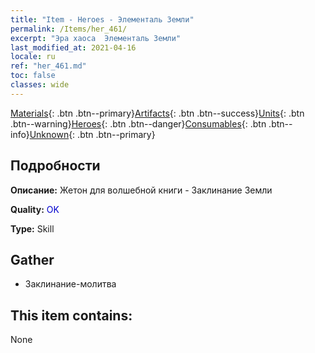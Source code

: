 ```yaml
---
title: "Item - Heroes - Элементаль Земли"
permalink: /Items/her_461/
excerpt: "Эра хаоса  Элементаль Земли"
last_modified_at: 2021-04-16
locale: ru
ref: "her_461.md"
toc: false
classes: wide
---
```

 [Materials](/ru/Items/){: .btn .btn--primary}[Artifacts](/ru/Items/Artifacts/){: .btn .btn--success}[Units](/ru/Items/Units/){: .btn .btn--warning}[Heroes](/ru/Items/Heroes/){: .btn .btn--danger}[Consumables](/ru/Items/Consumables/){: .btn .btn--info}[Unknown](/ru/Items/Unknown/){: .btn .btn--primary}

## Подробности
 **Описание:** Жетон для волшебной книги - Заклинание Земли

 **Quality:** <span style="color: #0000CD">OK</span>

 **Type:** Skill

## Gather

*    Заклинание-молитва 

## This item contains:

  None

